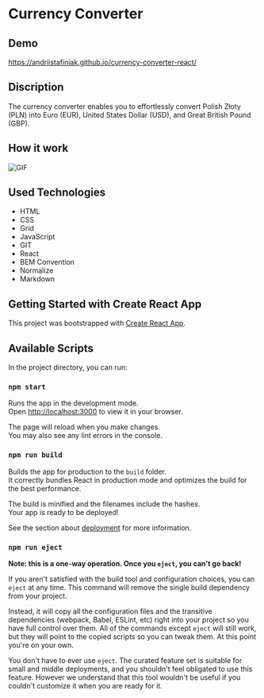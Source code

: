# Currency Converter
## Demo
https://andriistafiniak.github.io/currency-converter-react/

## Discription
The currency converter enables you to effortlessly convert Polish Złoty (PLN) into Euro (EUR), United States Dollar (USD), and Great British Pound (GBP).


## How it work 
![GIF](https://media.giphy.com/media/v1.Y2lkPTc5MGI3NjExZ245OGd4MDU2cXB1NGk4YnU1c2YwMXpjdmdlazZuNHUyYmJ2ZzBreCZlcD12MV9pbnRlcm5hbF9naWZfYnlfaWQmY3Q9Zw/f4tVKuBiGOlfoG9kKs/giphy.gif)

## Used Technologies

- HTML
- CSS
- Grid
- JavaScript
- GIT
- React
- BEM Convention
- Normalize
- Markdown

## Getting Started with Create React App

This project was bootstrapped with [Create React App](https://github.com/facebook/create-react-app).

## Available Scripts

In the project directory, you can run:

### `npm start`

Runs the app in the development mode.\
Open [http://localhost:3000](http://localhost:3000) to view it in your browser.

The page will reload when you make changes.\
You may also see any lint errors in the console.



### `npm run build`

Builds the app for production to the `build` folder.\
It correctly bundles React in production mode and optimizes the build for the best performance.

The build is minified and the filenames include the hashes.\
Your app is ready to be deployed!

See the section about [deployment](https://facebook.github.io/create-react-app/docs/deployment) for more information.

### `npm run eject`

**Note: this is a one-way operation. Once you `eject`, you can't go back!**

If you aren't satisfied with the build tool and configuration choices, you can `eject` at any time. This command will remove the single build dependency from your project.

Instead, it will copy all the configuration files and the transitive dependencies (webpack, Babel, ESLint, etc) right into your project so you have full control over them. All of the commands except `eject` will still work, but they will point to the copied scripts so you can tweak them. At this point you're on your own.

You don't have to ever use `eject`. The curated feature set is suitable for small and middle deployments, and you shouldn't feel obligated to use this feature. However we understand that this tool wouldn't be useful if you couldn't customize it when you are ready for it.

